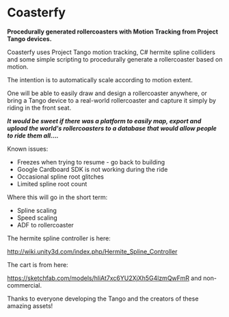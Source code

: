 # Coasterfy
**Procedurally generated rollercoasters with Motion Tracking from Project Tango devices.**


Coasterfy uses Project Tango motion tracking, C# hermite spline colliders and some simple scripting to procedurally generate a rollercoaster based on motion.

The intention is to automatically scale according to motion extent.

One will be able to easily draw and design a rollercoaster anywhere, or bring a Tango device to a real-world rollercoaster and capture it simply by riding in the front seat.

***It would be sweet if there was a platform to easily map, export and upload the world's rollercoasters to a database that would allow people to ride them all....***


Known issues:
* Freezes when trying to resume - go back to building
* Google Cardboard SDK is not working during the ride
* Occasional spline root glitches
* Limited spline root count


Where this will go in the short term:
* Spline scaling
* Speed scaling
* ADF to rollercoaster

The hermite spline controller is here:

http://wiki.unity3d.com/index.php/Hermite_Spline_Controller

The cart is from here:

https://sketchfab.com/models/hliAt7xc6YU2XjXh5G4lzmQwFmR and non-commercial.

Thanks to everyone developing the Tango and the creators of these amazing assets!

